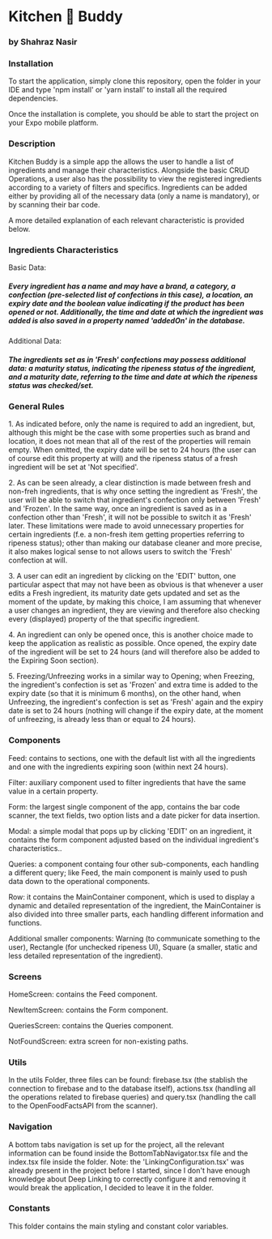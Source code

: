 <h1>Kitchen 🌱 Buddy</h1>
<h3>by Shahraz Nasir</h3>
<h3>Installation</h3>
<p>To start the application, simply clone this repository, 
open the folder in your IDE and type 'npm install' or 'yarn install' to install all the required dependencies.</p>
Once the installation is complete, you should be able to start the project on your Expo mobile platform.
<h3>Description</h3>
<p>Kitchen Buddy is a simple app the allows the user to handle a list of ingredients and manage their characteristics. Alongside the basic CRUD Operations,
a user also has the possibility to view the registered ingredients according to a variety of filters and specifics. Ingredients can be added either by providing 
all of the necessary data (only a name is mandatory), or by scanning their bar code.</p>
A more detailed explanation of each relevant characteristic is provided below.
<h3>Ingredients Characteristics</h3>
<p>Basic Data:</p>
<h5>Every ingredient has a name and may have a brand, a category, a confection (pre-selected list of confections in this case), a 
location, an expiry date and the boolean value indicating if the product has been opened or not. Additionally, the time and date at which the ingredient was added is also saved in a property named 'addedOn' in the database.</h5>
<p>Additional Data:</p>
<h5>The ingredients set as in 'Fresh' confections may possess additional data: a maturity status, indicating the ripeness status of the ingredient, and a maturity date,
referring to the time and date at which the ripeness status was checked/set.</h5>
<h3>General Rules</h3>
<p>1. As indicated before, only the name is required to add an ingredient, but, although this might be the case with some properties such as brand and location, 
it does not mean that all of the rest of the properties will remain empty. When omitted, the expiry date will be set to 24 hours (the user can of course edit this property at will) and 
the ripeness status of a fresh ingredient will be set at 'Not specified'.</p>
<p>2. As can be seen already, a clear distinction is made between fresh and non-freh ingredients, 
that is why once setting the ingredient as 'Fresh', the user will be able to switch that ingredient's confection only between 'Fresh' and 'Frozen'. In the same way,
once an ingredient is saved as in a confection other than 'Fresh', it will not be possible to switch it as 'Fresh' later. These limitations were made to avoid unnecessary
properties for certain ingredients (f.e. a non-fresh item getting properties referring to ripeness status); other than making our database cleaner and more precise, it also makes logical sense to
not allows users to switch the 'Fresh' confection at will.</p>
<p>3. A user can edit an ingredient by clicking on the 'EDIT' button, one particular aspect that may not have been as obvious is that whenever a user edits a Fresh ingredient,
its maturity date gets updated and set as the moment of the update, by making this choice, I am assuming that whenever a user changes an ingredient, they are viewing
and therefore also checking every (displayed) property of the that specific ingredient.</p>
<p>4. An ingredient can only be opened once, this is another choice made to keep the application as realistic as possible. Once opened, the expiry date of the ingredient
will be set to 24 hours (and will therefore also be added to the Expiring Soon section).</p>
<p>5. Freezing/Unfreezing works in a similar way to Opening; when Freezing, the ingredient's confection is set as 'Frozen' and extra time is added to the expiry date (so that it is minimum 6 months), on the other hand,
when Unfreezing, the ingredient's confection is set as 'Fresh' again and the expiry date is set to 24 hours (nothing will change if the expiry date, at the moment of unfreezing, is already less than or equal to 24 hours).
</p>
<h3>Components</h3>
<p>Feed: contains to sections, one with the default list with all the ingredients and one with the ingredients expiring soon (within next 24 hours).</p>
<p>Filter: auxiliary component used to filter ingredients that have the same value in a certain property.</p>
<p>Form: the largest single component of the app, contains the bar code scanner, the text fields, two option lists and a date picker for data insertion.</p>
<p>Modal: a simple modal that pops up by clicking 'EDIT' on an ingredient, it contains the form component adjusted based on the individual ingredient's characteristics..</p>
<p>Queries: a component containg four other sub-components, each handling a different query; like Feed, the main component is mainly used to push data down to the operational components.</p>
<p>Row: it contains the MainContainer component, which is used to display a dynamic and detailed representation of the ingredient, the MainContainer
is also divided into three smaller parts, each handling different information and functions.</p>
<p>Additional smaller components: 
Warning (to communicate something to the user), 
Rectangle (for unchecked ripeness UI), Square (a smaller, static and less detailed representation of the ingredient).</p>
<h3>Screens</h3>
<p>HomeScreen: contains the Feed component.</p>
<p>NewItemScreen: contains the Form component.</p>
<p>QueriesScreen: contains the Queries component.</p>
<p>NotFoundScreen: extra screen for non-existing paths.</p>
<h3>Utils</h3>
In the utils Folder, three files can be found: firebase.tsx (the stablish the connection to firebase and to the database itself), 
actions.tsx (handling all the operations related to firebase queries) and query.tsx (handling the call to the OpenFoodFactsAPI from the scanner).
<h3>Navigation</h3>
A bottom tabs navigation is set up for the project, all the relevant information can be found inside the BottomTabNavigator.tsx 
file and the index.tsx file inside the folder. Note: the 'LinkingConfiguration.tsx' was already present in the project before I started, since I don't have enough 
knowledge about Deep Linking to correctly configure it and removing it would break the application, I decided to leave it in the folder.
<h3>Constants</h3>
This folder contains the main styling and constant color variables.





